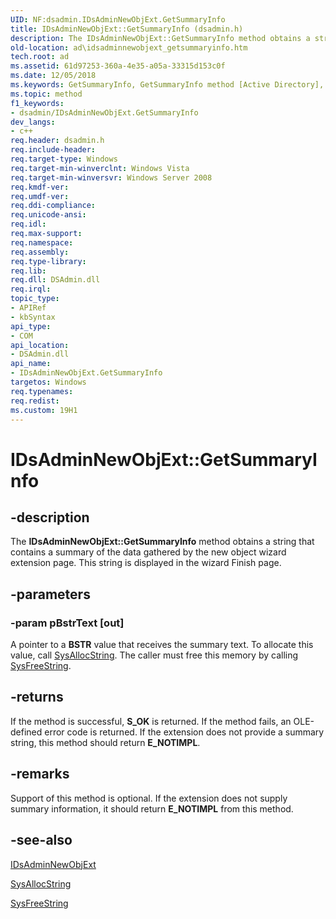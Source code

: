 ```yaml
---
UID: NF:dsadmin.IDsAdminNewObjExt.GetSummaryInfo
title: IDsAdminNewObjExt::GetSummaryInfo (dsadmin.h)
description: The IDsAdminNewObjExt::GetSummaryInfo method obtains a string that contains a summary of the data gathered by the new object wizard extension page. This string is displayed in the wizard Finish page.
old-location: ad\idsadminnewobjext_getsummaryinfo.htm
tech.root: ad
ms.assetid: 61d97253-360a-4e35-a05a-33315d153c0f
ms.date: 12/05/2018
ms.keywords: GetSummaryInfo, GetSummaryInfo method [Active Directory], GetSummaryInfo method [Active Directory],IDsAdminNewObjExt interface, IDsAdminNewObjExt interface [Active Directory],GetSummaryInfo method, IDsAdminNewObjExt.GetSummaryInfo, IDsAdminNewObjExt::GetSummaryInfo, _glines_idsadminnewobjext_getsummaryinfo, ad.idsadminnewobjext__getsummaryinfo, ad.idsadminnewobjext_getsummaryinfo, dsadmin/IDsAdminNewObjExt::GetSummaryInfo
ms.topic: method
f1_keywords:
- dsadmin/IDsAdminNewObjExt.GetSummaryInfo
dev_langs:
- c++
req.header: dsadmin.h
req.include-header: 
req.target-type: Windows
req.target-min-winverclnt: Windows Vista
req.target-min-winversvr: Windows Server 2008
req.kmdf-ver: 
req.umdf-ver: 
req.ddi-compliance: 
req.unicode-ansi: 
req.idl: 
req.max-support: 
req.namespace: 
req.assembly: 
req.type-library: 
req.lib: 
req.dll: DSAdmin.dll
req.irql: 
topic_type:
- APIRef
- kbSyntax
api_type:
- COM
api_location:
- DSAdmin.dll
api_name:
- IDsAdminNewObjExt.GetSummaryInfo
targetos: Windows
req.typenames: 
req.redist: 
ms.custom: 19H1
---
```


# IDsAdminNewObjExt::GetSummaryInfo


## -description


The <b>IDsAdminNewObjExt::GetSummaryInfo</b> method obtains a string that contains a summary of the data gathered by the new object wizard extension page. This string is displayed in the wizard Finish page.


## -parameters




### -param pBstrText [out]

A pointer to a <b>BSTR</b> value that receives the summary text. To allocate this value, call <a href="https://docs.microsoft.com/previous-versions/windows/desktop/api/oleauto/nf-oleauto-sysallocstring">SysAllocString</a>. The caller must free this memory by calling <a href="https://docs.microsoft.com/previous-versions/windows/desktop/api/oleauto/nf-oleauto-sysfreestring">SysFreeString</a>.


## -returns



If the method is successful, <b>S_OK</b> is returned. If the method fails, an OLE-defined error code is returned. If the extension does not provide a summary string, this method should return <b>E_NOTIMPL</b>.




## -remarks



Support of this method is optional. If the extension does not supply summary information, it should return <b>E_NOTIMPL</b> from this method.




## -see-also




<a href="https://docs.microsoft.com/windows/desktop/api/dsadmin/nn-dsadmin-idsadminnewobjext">IDsAdminNewObjExt</a>



<a href="https://docs.microsoft.com/previous-versions/windows/desktop/api/oleauto/nf-oleauto-sysallocstring">SysAllocString</a>



<a href="https://docs.microsoft.com/previous-versions/windows/desktop/api/oleauto/nf-oleauto-sysfreestring">SysFreeString</a>
 

 

